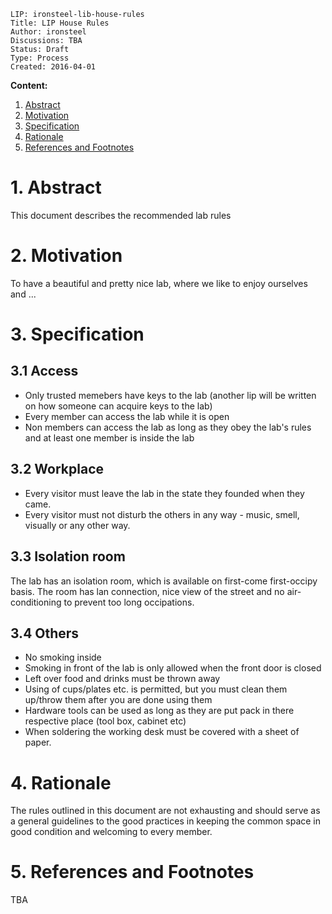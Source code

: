 ```
LIP: ironsteel-lib-house-rules
Title: LIP House Rules 
Author: ironsteel
Discussions: TBA 
Status: Draft
Type: Process
Created: 2016-04-01
```


**Content:**

1. [Abstract](#1-abstract)
2. [Motivation](#2-motivation)
3. [Specification](#3-specification)
4. [Rationale](#4-rationale)
5. [References and Footnotes](#5-references-and-footnotes)


# 1. Abstract

This document describes the recommended lab rules

# 2. Motivation

To have a beautiful and pretty nice lab, where we like to enjoy ourselves and ...

# 3. Specification

## 3.1 Access

* Only trusted memebers have keys to the lab (another lip will be written on how someone can acquire keys to the lab)
* Every member can access the lab while it is open
* Non members can access the lab as long as they obey the lab's rules and at least one member is inside the lab

## 3.2 Workplace

* Every visitor must leave the lab in the state they founded when they came.
* Every visitor must not disturb the others in any way - music, smell, visually or any other way.

## 3.3 Isolation room
The lab has an isolation room, which is available on first-come first-occipy basis. The room has lan connection, nice view of the street and no air-conditioning to prevent too long occipations.

## 3.4 Others

* No smoking inside
* Smoking in front of the lab is only allowed when the front door is closed
* Left over food and drinks must be thrown away
* Using of cups/plates etc. is permitted, but you must clean them up/throw them after you are done using them
* Hardware tools can be used as long as they are put pack in there respective place (tool box, cabinet etc)
* When soldering the working desk must be covered with a sheet of paper.

# 4. Rationale

The rules outlined in this document are not exhausting and should serve as a general guidelines to the good practices in keeping the common space in good condition and welcoming to every member.


# 5. References and Footnotes

TBA
